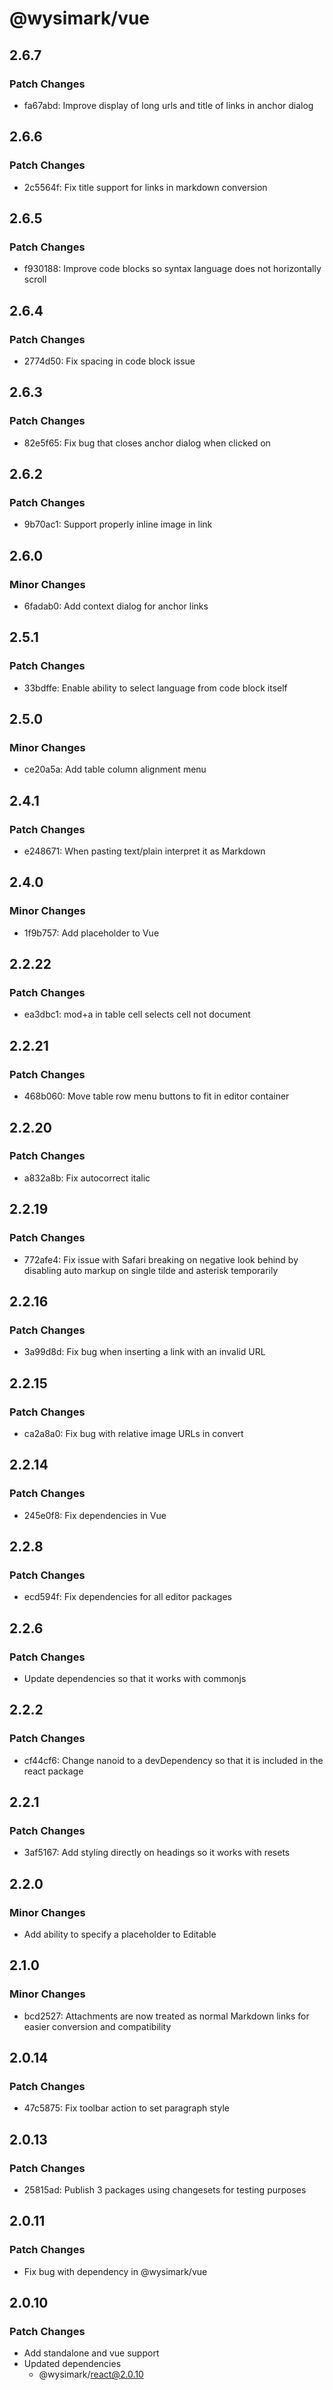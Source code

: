 # @wysimark/vue

## 2.6.7

### Patch Changes

- fa67abd: Improve display of long urls and title of links in anchor dialog

## 2.6.6

### Patch Changes

- 2c5564f: Fix title support for links in markdown conversion

## 2.6.5

### Patch Changes

- f930188: Improve code blocks so syntax language does not horizontally scroll

## 2.6.4

### Patch Changes

- 2774d50: Fix spacing in code block issue

## 2.6.3

### Patch Changes

- 82e5f65: Fix bug that closes anchor dialog when clicked on

## 2.6.2

### Patch Changes

- 9b70ac1: Support properly inline image in link

## 2.6.0

### Minor Changes

- 6fadab0: Add context dialog for anchor links

## 2.5.1

### Patch Changes

- 33bdffe: Enable ability to select language from code block itself

## 2.5.0

### Minor Changes

- ce20a5a: Add table column alignment menu

## 2.4.1

### Patch Changes

- e248671: When pasting text/plain interpret it as Markdown

## 2.4.0

### Minor Changes

- 1f9b757: Add placeholder to Vue

## 2.2.22

### Patch Changes

- ea3dbc1: mod+a in table cell selects cell not document

## 2.2.21

### Patch Changes

- 468b060: Move table row menu buttons to fit in editor container

## 2.2.20

### Patch Changes

- a832a8b: Fix autocorrect italic

## 2.2.19

### Patch Changes

- 772afe4: Fix issue with Safari breaking on negative look behind by disabling auto markup on single tilde and asterisk temporarily

## 2.2.16

### Patch Changes

- 3a99d8d: Fix bug when inserting a link with an invalid URL

## 2.2.15

### Patch Changes

- ca2a8a0: Fix bug with relative image URLs in convert

## 2.2.14

### Patch Changes

- 245e0f8: Fix dependencies in Vue

## 2.2.8

### Patch Changes

- ecd594f: Fix dependencies for all editor packages

## 2.2.6

### Patch Changes

- Update dependencies so that it works with commonjs

## 2.2.2

### Patch Changes

- cf44cf6: Change nanoid to a devDependency so that it is included in the react package

## 2.2.1

### Patch Changes

- 3af5167: Add styling directly on headings so it works with resets

## 2.2.0

### Minor Changes

- Add ability to specify a placeholder to Editable

## 2.1.0

### Minor Changes

- bcd2527: Attachments are now treated as normal Markdown links for easier conversion and compatibility

## 2.0.14

### Patch Changes

- 47c5875: Fix toolbar action to set paragraph style

## 2.0.13

### Patch Changes

- 25815ad: Publish 3 packages using changesets for testing purposes

## 2.0.11

### Patch Changes

- Fix bug with dependency in @wysimark/vue

## 2.0.10

### Patch Changes

- Add standalone and vue support
- Updated dependencies
  - @wysimark/react@2.0.10
